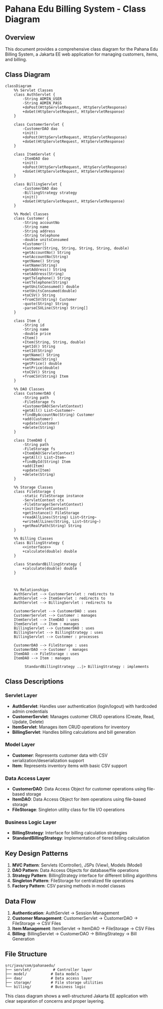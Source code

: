# Pahana Edu Billing System - Class Diagram

## Overview
This document provides a comprehensive class diagram for the Pahana Edu Billing System, a Jakarta EE web application for managing customers, items, and billing.

## Class Diagram

```mermaid
classDiagram
    %% Servlet Classes
    class AuthServlet {
        -String ADMIN_USER
        -String ADMIN_PASS
        +doPost(HttpServletRequest, HttpServletResponse)
        +doGet(HttpServletRequest, HttpServletResponse)
    }
    
    class CustomerServlet {
        -CustomerDAO dao
        +init()
        +doPost(HttpServletRequest, HttpServletResponse)
        +doGet(HttpServletRequest, HttpServletResponse)
    }
    
    class ItemServlet {
        -ItemDAO dao
        +init()
        +doPost(HttpServletRequest, HttpServletResponse)
        +doGet(HttpServletRequest, HttpServletResponse)
    }
    
    class BillingServlet {
        -CustomerDAO dao
        -BillingStrategy strategy
        +init()
        +doGet(HttpServletRequest, HttpServletResponse)
    }
    
    %% Model Classes
    class Customer {
        -String accountNo
        -String name
        -String address
        -String telephone
        -double unitsConsumed
        +Customer()
        +Customer(String, String, String, String, double)
        +getAccountNo() String
        +setAccountNo(String)
        +getName() String
        +setName(String)
        +getAddress() String
        +setAddress(String)
        +getTelephone() String
        +setTelephone(String)
        +getUnitsConsumed() double
        +setUnitsConsumed(double)
        +toCSV() String
        +fromCSV(String) Customer
        -quote(String) String
        -parseCSVLine(String) String[]
    }
    
    class Item {
        -String id
        -String name
        -double price
        +Item()
        +Item(String, String, double)
        +getId() String
        +setId(String)
        +getName() String
        +setName(String)
        +getPrice() double
        +setPrice(double)
        +toCSV() String
        +fromCSV(String) Item
    }
    
    %% DAO Classes
    class CustomerDAO {
        -String path
        -FileStorage fs
        +CustomerDAO(ServletContext)
        +getAll() List~Customer~
        +findByAccountNo(String) Customer
        +add(Customer)
        +update(Customer)
        +delete(String)
    }
    
    class ItemDAO {
        -String path
        -FileStorage fs
        +ItemDAO(ServletContext)
        +getAll() List~Item~
        +findById(String) Item
        +add(Item)
        +update(Item)
        +delete(String)
    }
    
    %% Storage Classes
    class FileStorage {
        -static FileStorage instance
        -ServletContext ctx
        -FileStorage(ServletContext)
        +init(ServletContext)
        +getInstance() FileStorage
        +readAllLines(String) List~String~
        +writeAllLines(String, List~String~)
        +getRealPath(String) String
    }
    
    %% Billing Classes
    class BillingStrategy {
        <<interface>>
        +calculate(double) double
    }
    
    class StandardBillingStrategy {
        +calculate(double) double
    }
    
    
    
    %% Relationships
    AuthServlet --> CustomerServlet : redirects to
    AuthServlet --> ItemServlet : redirects to
    AuthServlet --> BillingServlet : redirects to
    
    CustomerServlet --> CustomerDAO : uses
    CustomerServlet --> Customer : manages
    ItemServlet --> ItemDAO : uses
    ItemServlet --> Item : manages
    BillingServlet --> CustomerDAO : uses
    BillingServlet --> BillingStrategy : uses
    BillingServlet --> Customer : processes
    
    CustomerDAO --> FileStorage : uses
    CustomerDAO --> Customer : manages
    ItemDAO --> FileStorage : uses
    ItemDAO --> Item : manages
    
         StandardBillingStrategy ..|> BillingStrategy : implements
```

## Class Descriptions

### Servlet Layer
- **AuthServlet**: Handles user authentication (login/logout) with hardcoded admin credentials
- **CustomerServlet**: Manages customer CRUD operations (Create, Read, Update, Delete)
- **ItemServlet**: Manages item CRUD operations for inventory
- **BillingServlet**: Handles billing calculations and bill generation

### Model Layer
- **Customer**: Represents customer data with CSV serialization/deserialization support
- **Item**: Represents inventory items with basic CSV support

### Data Access Layer
- **CustomerDAO**: Data Access Object for customer operations using file-based storage
- **ItemDAO**: Data Access Object for item operations using file-based storage
- **FileStorage**: Singleton utility class for file I/O operations

### Business Logic Layer
- **BillingStrategy**: Interface for billing calculation strategies
- **StandardBillingStrategy**: Implementation of tiered billing calculation



## Key Design Patterns

1. **MVC Pattern**: Servlets (Controller), JSPs (View), Models (Model)
2. **DAO Pattern**: Data Access Objects for database/file operations
3. **Strategy Pattern**: BillingStrategy interface for different billing algorithms
4. **Singleton Pattern**: FileStorage for centralized file operations
5. **Factory Pattern**: CSV parsing methods in model classes

## Data Flow

1. **Authentication**: AuthServlet → Session Management
2. **Customer Management**: CustomerServlet → CustomerDAO → FileStorage → CSV Files
3. **Item Management**: ItemServlet → ItemDAO → FileStorage → CSV Files
4. **Billing**: BillingServlet → CustomerDAO → BillingStrategy → Bill Generation

## File Structure
```
src/java/com/pahanaedu/
├── servlet/          # Controller layer
├── model/           # Data models
├── dao/             # Data access layer
├── storage/         # File storage utilities
└── billing/         # Business logic
```

This class diagram shows a well-structured Jakarta EE application with clear separation of concerns and proper layering.
